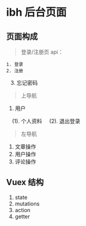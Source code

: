 # ibh 后台页面
## 页面构成

>登录/注册页
 api：
 
    1. 登录
    2. 注册
    3. 忘记密码
>上导航
 
  1. 用户
  
     (1). 个人资料
     (2). 退出登录
>左导航
  
  1. 文章操作
  2. 用户操作
  3. 评论操作
## Vuex 结构

  1. state
  2. mutations
  3. action
  4. getter
